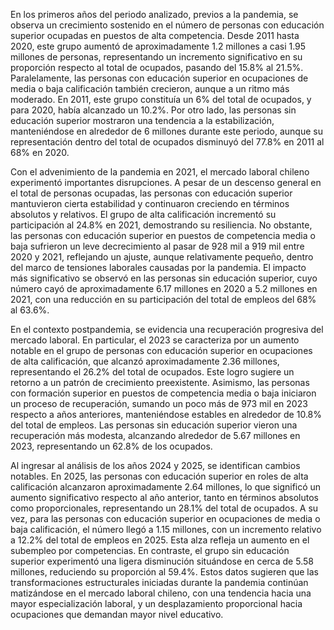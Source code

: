 En los primeros años del periodo analizado, previos a la pandemia, se observa un crecimiento sostenido en el número de personas con educación superior ocupadas en puestos de alta competencia. Desde 2011 hasta 2020, este grupo aumentó de aproximadamente 1.2 millones a casi 1.95 millones de personas, representando un incremento significativo en su proporción respecto al total de ocupados, pasando del 15.8% al 21.5%. Paralelamente, las personas con educación superior en ocupaciones de media o baja calificación también crecieron, aunque a un ritmo más moderado. En 2011, este grupo constituía un 6% del total de ocupados, y para 2020, había alcanzado un 10.2%. Por otro lado, las personas sin educación superior mostraron una tendencia a la estabilización, manteniéndose en alrededor de 6 millones durante este periodo, aunque su representación dentro del total de ocupados disminuyó del 77.8% en 2011 al 68% en 2020.

Con el advenimiento de la pandemia en 2021, el mercado laboral chileno experimentó importantes disrupciones. A pesar de un descenso general en el total de personas ocupadas, las personas con educación superior mantuvieron cierta estabilidad y continuaron creciendo en términos absolutos y relativos. El grupo de alta calificación incrementó su participación al 24.8% en 2021, demostrando su resiliencia. No obstante, las personas con educación superior en puestos de competencia media o baja sufrieron un leve decrecimiento al pasar de 928 mil a 919 mil entre 2020 y 2021, reflejando un ajuste, aunque relativamente pequeño, dentro del marco de tensiones laborales causadas por la pandemia. El impacto más significativo se observó en las personas sin educación superior, cuyo número cayó de aproximadamente 6.17 millones en 2020 a 5.2 millones en 2021, con una reducción en su participación del total de empleos del 68% al 63.6%.

En el contexto postpandemia, se evidencia una recuperación progresiva del mercado laboral. En particular, el 2023 se caracteriza por un aumento notable en el grupo de personas con educación superior en ocupaciones de alta calificación, que alcanzó aproximadamente 2.36 millones, representando el 26.2% del total de ocupados. Este logro sugiere un retorno a un patrón de crecimiento preexistente. Asimismo, las personas con formación superior en puestos de competencia media o baja iniciaron un proceso de recuperación, sumando un poco más de 973 mil en 2023 respecto a años anteriores, manteniéndose estables en alrededor de 10.8% del total de empleos. Las personas sin educación superior vieron una recuperación más modesta, alcanzando alrededor de 5.67 millones en 2023, representando un 62.8% de los ocupados.

Al ingresar al análisis de los años 2024 y 2025, se identifican cambios notables. En 2025, las personas con educación superior en roles de alta calificación alcanzaron aproximadamente 2.64 millones, lo que significó un aumento significativo respecto al año anterior, tanto en términos absolutos como proporcionales, representando un 28.1% del total de ocupados. A su vez, para las personas con educación superior en ocupaciones de media o baja calificación, el número llegó a 1.15 millones, con un incremento relativo a 12.2% del total de empleos en 2025. Esta alza refleja un aumento en el subempleo por competencias. En contraste, el grupo sin educación superior experimentó una ligera disminución situándose en cerca de 5.58 millones, reduciendo su proporción al 59.4%. Estos datos sugieren que las transformaciones estructurales iniciadas durante la pandemia continúan matizándose en el mercado laboral chileno, con una tendencia hacia una mayor especialización laboral, y un desplazamiento proporcional hacia ocupaciones que demandan mayor nivel educativo.

